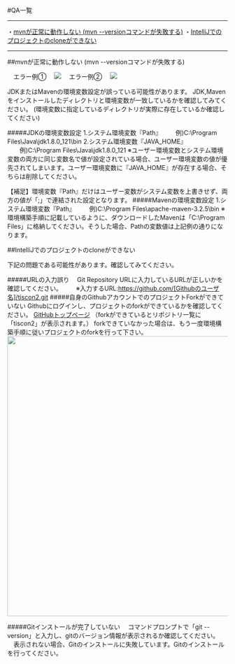 #QA一覧
***
・[mvnが正常に動作しない (mvn --versionコマンドが失敗する)](#path_setting)
・[IntelliJでのプロジェクトのcloneができない](#project_clone)

***


<a name ="path_setting">
##mvnが正常に動作しない (mvn --versionコマンドが失敗する)

　エラー例①
　<img src="image/qa_javahome.png">
　エラー例②
　<img src="image/qa_mvnpath.png">

JDKまたはMavenの環境変数設定が誤っている可能性があります。
JDK,Mavenをインストールしたディレクトリと環境変数が一致しているかを確認してみてください。
(環境変数に指定しているディレクトリが実際に存在しているか確認してください)

#####JDKの環境変数設定
1.システム環境変数『Path』
　　例)C:\Program Files\Java\jdk1.8.0_121\bin
2.システム環境変数『JAVA_HOME』
　　例)C:\Program Files\Java\jdk1.8.0_121
※ユーザー環境変数とシステム環境変数の両方に同じ変数名で値が設定されている場合、ユーザー環境変数の値が優先されてしまいます。ユーザー環境変数に『JAVA_HOME』が存在する場合、そちらは削除してください。

【補足】環境変数『Path』だけはユーザー変数がシステム変数を上書きせず、両方の値が「;」で連結された設定となります。
#####Mavenの環境変数設定
1.システム環境変数『Path』
　　例)C:\Program Files\apache-maven-3.2.5\bin
※環境構築手順に記載しているように、ダウンロードしたMavenは「C:\Program Files」に格納してください。そうした場合、Pathの変数値は上記例の通りになります。


<a name ="project_clone">
##IntelliJでのプロジェクトのcloneができない

下記の問題である可能性があります。確認してみてください。

#####URLの入力誤り
　Git Repository URLに入力しているURLが正しいかを確認してください。
　　※入力するURL:https://github.com/[Githubのユーザ名]/tiscon2.git
#####自身のGithubアカウントでのプロジェクトForkができていない
Githubにログインし、プロジェクトのforkができているかを確認してください。
[GitHubトップページ](https://github.com/)
（forkができているとリポジトリ一覧に「tiscon2」が表示されます。）
forkできていなかった場合は、もう一度環境構築手順に従いプロジェクトのforkを行って下さい。
　<img src="image/qa_github_top.png" width="640px">

#####Gitインストールが完了していない
　コマンドプロンプトで「git --version」と入力し、gitのバージョン情報が表示されるか確認してください。
　表示されない場合、Gitのインストールに失敗しています。Gitのインストールを行ってください。
